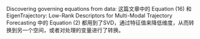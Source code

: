 Discovering governing equations from data: 这篇文章中的 Equation (16) 和 EigenTrajectory: Low-Rank Descriptors for Multi-Modal Trajectory Forecasting 中的 Equation (2) 都用到了SVD，通过特征值来降低维度，从而转换到另一个空间，或者对处理的变量进行了转换。